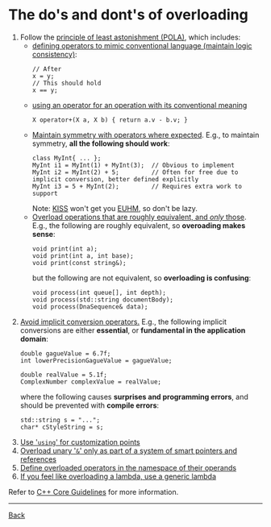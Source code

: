 # The do's and dont's of overloading

1. Follow the [principle of least astonishment (POLA)](https://en.wikipedia.org/wiki/Principle_of_least_astonishment), which includes:
   - [defining operators to mimic conventional language (maintain logic consistency)](http://isocpp.github.io/CppCoreGuidelines/CppCoreGuidelines#c160-define-operators-primarily-to-mimic-conventional-usage):
     ```
     // After
     x = y;
     // This should hold
     x == y;
     ```
   - [using an operator for an operation with its conventional meaning](http://isocpp.github.io/CppCoreGuidelines/CppCoreGuidelines#c167-use-an-operator-for-an-operation-with-its-conventional-meaning)
     ```
     X operator+(X a, X b) { return a.v - b.v; }
     ```
   - [Maintain symmetry with operators where expected](http://isocpp.github.io/CppCoreGuidelines/CppCoreGuidelines#c161-use-non-member-functions-for-symmetric-operators). E.g., to maintain symmetry, **all the following should work**:
     ```
     class MyInt{ ... };
     MyInt i1 = MyInt(1) + MyInt(3);  // Obvious to implement
     MyInt i2 = MyInt(2) + 5;         // Often for free due to implicit conversion, better defined explicitly
     MyInt i3 = 5 + MyInt(2);         // Requires extra work to support
     ```
     Note: [KISS](http://principles-wiki.net/principles:keep_it_simple_stupid) won't get you [EUHM](http://principles-wiki.net/principles:easy_to_use_and_hard_to_misuse), so don't be lazy.
   - [Overload operations that are roughly equivalent, and *only* those](http://isocpp.github.io/CppCoreGuidelines/CppCoreGuidelines#c162-overload-operations-that-are-roughly-equivalent). E.g., the following are roughly equivalent, so **overoading makes sense**:
     ```
     void print(int a);
     void print(int a, int base);
     void print(const string&);
     ```
     but the following are not equivalent, so **overloading is confusing**:
     ```
     void process(int queue[], int depth);
     void process(std::string documentBody);
     void process(DnaSequence& data);
     ```
2. [Avoid implicit conversion operators.](http://isocpp.github.io/CppCoreGuidelines/CppCoreGuidelines#c164-avoid-implicit-conversion-operators) E.g., the following implicit conversions are either **essential**, or **fundamental in the application domain**:
   ```
   double gagueValue = 6.7f;
   int lowerPrecisionGagueValue = gagueValue;

   double realValue = 5.1f;
   ComplexNumber complexValue = realValue;
   ```
   where the following causes **surprises and programming errors**, and should be prevented with **compile errors**:
   ```
   std::string s = "...";
   char* cStyleString = s;
   ```
3. [Use '`using`' for customization points](http://isocpp.github.io/CppCoreGuidelines/CppCoreGuidelines#c165-use-using-for-customization-points)
4. [Overload unary '`&`' only as part of a system of smart pointers and references](http://isocpp.github.io/CppCoreGuidelines/CppCoreGuidelines#c166-overload-unary--only-as-part-of-a-system-of-smart-pointers-and-references)
5. [Define overloaded operators in the namespace of their operands](http://isocpp.github.io/CppCoreGuidelines/CppCoreGuidelines#c168-define-overloaded-operators-in-the-namespace-of-their-operands)
6. [If you feel like overloading a lambda, use a generic lambda](http://isocpp.github.io/CppCoreGuidelines/CppCoreGuidelines#c170-if-you-feel-like-overloading-a-lambda-use-a-generic-lambda)

Refer to [C++ Core Guidelines](https://www.modernescpp.com/index.php/c-core-guidelines-rules-for-overloading-and-overload-operators) for more information.

---

[Back](../README.md)